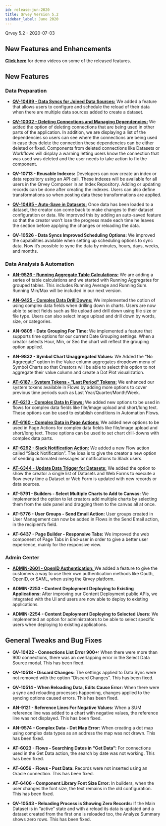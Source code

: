 ```yaml
---
id: release-jun-2020
title: Qrvey Version 5.2
sidebar_label: June 2020
---
```

<div style={{textAlign: "justify"}}/>
Qrvey 5.2 - 2020-07-03

## New Features and Enhancements

<a href="/docs/next/video-training/release/version-5.2" target="_blank"> <strong>Click here</strong></a> for demo videos on some of the released features.

## New Features

### Data Preparation

-   <a href="/docs/ui-docs/datasets/datasets" target="_blank"> <strong>QV-10499 - Data Syncs for Joined Data Sources:</strong></a> 
    We added a feature that allows users to configure and schedule the reload of their data when there are multiple data sources added to create a dataset.

-   <a href="/docs/ui-docs/datasets/connectors/#connectors" target="_blank"><strong> QV-10302 - Deleting Connections and Managing Dependencies:</strong></a>  We added the option of deleting connections that are being used in other parts of the application. In addition, we are displaying a list of the dependencies so users can see where the connections are being used in case they delete the connection these dependencies can be either deleted or fixed. Components from deleted connections like Datasets or Workflows will display a warning letting users know the connection that was used was deleted and the user needs to take action to fix the component.  

-   <strong> QV-10713 - Reusable Indexes:</strong> Developers can now create an index or data repository using an API call. These indexes will be available for all users in the Qrvey Composer in an Index Repository. Adding or updating records can be done after creating the indexes. Users can also define transformations so when posting data these transformations are applied.

-   <a href="/docs/ui-docs/datasets/datasets/" target="_blank"> <strong>QV-10495 - Auto-Save in Datasets:</strong></a> Once data has been loaded to a dataset, the creator can come back to make changes to their dataset configuration or data. We improved this by adding an auto-saved feature so that the creator won’t lose the progress made each time he leaves the section before applying the changes or reloading the data. 


-   <strong>QV-10526 - Data Syncs Improved Scheduling Options:</strong> We improved the capabilities available when setting up scheduling options to sync data. Now it’s possible to sync the data by minutes, hours, days, weeks, and months. 

### Data Analysis & Automation

-   <a href="/docs/ui-docs/dataviews/chart-builder/#chart-builder" target="_blank"><strong> AN-9526 - Running Aggregate Table Calculations:</strong></a>  We are adding a series of table calculations and we started with Running Aggregates for grouped tables. This includes Running Average and Running Sum. Running Min/Max will be included in our next version.

-   <a href="/docs/ui-docs/web-forms/complex-data/#complex-data" target="_blank"><strong>AN-9425 - Complex Data Drill Downs:</strong></a> We implemented the option of using complex data fields when drilling down in charts. Users are now able to select fields such as file upload and drill down using file size or file type. Users can also select image upload and drill down by words, size, or categories. 

-   <strong>AN-9805 - Date Grouping For Time:</strong> We implemented a feature that supports time options for our current Date Grouping settings. When a creator selects Hour, Min, or Sec the chart will reflect the grouping option applied.

-   <strong>AN-9832 - Symbol Chart Unaggregated Values:</strong> We Added the “No Aggregate” option in the Value column aggregates dropdown menu of Symbol Charts so that Creators will be able to select this option to not aggregate their value column and create a Dot Plot visualization. 


-   <a href="/docs/ui-docs/automation/tokens/#tokens" target="_blank"><strong> AT-6187 - System Tokens - “Last Period” Tokens:</strong></a> We enhanced our system tokens available in Flows by adding more options to cover previous time periods such as Last Year/Quarter/Month/Week. 

-   <a href="/docs/ui-docs/web-forms/complex-data/#complex-data" target="_blank"><strong> AT-6213 - Complex Data In Flows:</strong></a> We added new options to be used in flows for complex data fields like file/image upload and short/long text. These options can be used to establish conditions in Automation Flows. 

-   <a href="/docs/ui-docs/web-forms/complex-data/#complex-data" target="_blank"> <strong>AT-6160 - Complex Data in Page Actions:</strong></a> We added new options to be used in Page Actions for complex data fields like file/image upload and short/long text. These options can be used to set chart drill-downs with complex data parts.


-   <a href="/docs/ui-docs/automation/send-actions" target="_blank"> <strong>AT-6292 - Slack Notification Action:</strong></a> We added a new Flow action called “Slack Notification”. The idea is to give the creator a new option of sending automated messages or notifications to Slack users.


-   <a href="/docs/ui-docs/automation/triggers/#triggers" target="_blank"> <strong>AT-6344 - Update Data Trigger for Datasets:</strong></a> We added the option to show the creator a single list of Datasets and Web Forms to execute a flow every time a Dataset or Web Form is updated with new records or data sources.

-   <strong>AT-5791 - Builders - Select Multiple Charts to Add to Canvas:</strong> We implemented the option to let creators add multiple charts by selecting them from the side panel and dragging them to the canvas all at once. 

-   <strong>AT-5776 - User Groups - Send Email Action:</strong> User groups created in User Management can now be added in Flows in the Send Email action, in the recipient’s field. 

-   <strong>AT-6437 - Page Builder - Responsive Tabs:</strong> We improved the web component of Page Tabs in End-user in order to give a better user experience, mainly for the responsive view.

### Admin Center

-   <a href="/docs/admin/admin-sections-platform/#admin-sections-platform" target="_blank"> <strong>ADMIN-2601 - OpenID Authentication: </strong></a>
    We added a feature to give the customers a way to use their own authentication methods like Oauth, OpenID, or SAML, when using the Qrvey platform.


-   <strong>ADMIN-2253 - Content Deployment Deploying to Existing Applications:</strong> After improving our Content Deployment public APIs, we integrated with the UI and users are now able to deploy to existing applications. 


-   <strong>ADMIN-2254 - Content Deployment Deploying to Selected Users:</strong> We implemented an option for administrators to be able to select specific users when deploying to existing applications.

## General Tweaks and Bug Fixes

-   **QV-10422 - Connections List Error 900+:**  When there were more than 900 connections, there was an overlapping error in the Select Data Source modal. This has been fixed.

-   **QV-10518 - Discard Changes:** The settings applied to Data Sync were not removed with the option “Discard Changes”. This has been fixed.

-   **QV-10514 - When Reloading Data, Edits Cause Error:** When there were a sync and reloading processes happening, changes applied to the syncing options caused errors. This has been fixed.

-   **AN-9121 - Reference Lines For Negative Values:** When a SUM reference line was added to a chart with negative values, the reference line was not displayed. This has been fixed.

-   **AN-9574 - Complex Data - Dot Map Error:** When creating a dot map using complex data types as an address the map was not drawn. This has been fixed.

-   **AT-6023 - Flows - Searching Dates in “Get Data”:** For connections used in the Get Data action, the search by date was not working. This has been fixed.


-   **AT-6056 - Flows - Post Data:** Records were not inserted using an Oracle connection. This has been fixed.

-   **AT-6406 - Component Library Font Size Error:** In builders, when the user changes the font size, the text remains in the old configuration. This has been fixed.

-   **QV-10543 - Reloading Process is Showing Zero Records:** If the Main Dataset is in “active” state and with a reload its data is updated and a dataset created from the first one is reloaded too, the Analyze Summary shows zero rows. This has been fixed.
